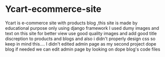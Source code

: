 # Ycart-ecommerce-site
Ycart is e-commerce site with products blog ,this site is made by educational purpose only using django framework
I used dumy images and text on this site for better view use good quality images and add good title discreption to products and blogs
and also i didn't properly design css so keep in mind this....
I didn't edited admin page as my second project dope blog if needed we can edit admin page by looking on dope blog's code files 
